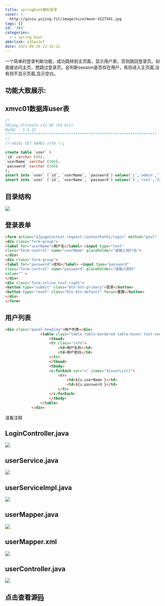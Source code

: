 ```yaml
---
title: springboot模拟登录
cover: >-
  http://qiniu.yujing.fit/image/nice/moon-1527501.jpg
tags: []
id: '384'
categories:
  - - spring boot
abbrlink: e35ee2ef
date: 2021-09-26 22:16:22
---
```


一个简单的登录判断功能，成功跳转到主页面，显示用户表，否则跳回登录页。如直接访问主页，想跳过登录页，会判断session是否存在用户，有则进入主页面,没有则不显示页面,显示空白。

## 功能大致展示:

## xmvc01数据库user表

```sql
/*
SQLyog Ultimate v12.08 (64 bit)
MySQL - 5.5.12 
*********************************************************************
*/
/*!40101 SET NAMES utf8 */;

create table `user` (
`id` varchar (96),
`userName` varchar (300),
`password` varchar (300)
); 
insert into `user` (`id`, `userName`, `password`) values('1','admin','123');
insert into `user` (`id`, `userName`, `password`) values('2','root','321');
```

## 目录结构

![](http://yujing.fit/wp-content/uploads/2021/09/图片-69.png)

## 登录表单

```html
<form action="${pageContext.request.contextPath}/login" method="post"  >
<div class="form-group">
<label for="userName">用户名</label> <input type="text"
class="form-control" name="userName" placeholder="请输入用户名">
</div>
<div class="form-group">
<label for="password">密码</label> <input type="password"
class="form-control" name="password" placeholder="请输入密码"
value="" >
</div>
<div class="form-inline text-right">
<button type="submit" class="btn btn-primary">登录</button>
<button type="reset" class="btn btn-default" focus>重置</button>
</div>
</form>
```

## 用户列表

```html
<div class="panel-heading">用户列表</div>
                <table class="table table-bordered table-hover text-center">
                    <thead>
                    <tr class="info">
                        <td>用户名称</td>
                        <td>用户密码</td>
                    </tr>
                    </thead>
                    <tbody>
                    <c:forEach var="u" items="${userList}">
                        <tr>
                            <td>${u.userName }</td>
                            <td>${u.password }</td>
                        </tr>
                    </c:forEach>
                    </tbody>
                </table>
            </div>
```

请看注释

## LoginController.java

![](http://yujing.fit/wp-content/uploads/2021/09/图片-70.png)

## userService.java

![](http://yujing.fit/wp-content/uploads/2021/09/图片-72.png)

## userServiceImpl.java

![](http://yujing.fit/wp-content/uploads/2021/09/图片-73-1024x787.png)

## userMapper.java

![](http://yujing.fit/wp-content/uploads/2021/09/图片-74.png)

## userMapper.xml

![](http://yujing.fit/wp-content/uploads/2021/09/图片-75-1024x287.png)

## userController.java

![](http://yujing.fit/wp-content/uploads/2021/09/图片-77-1024x548.png)

## 点击查看源[码](https://wws.lanzoui.com/iu4KDujm55g)